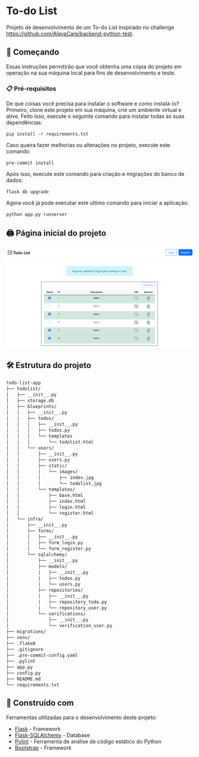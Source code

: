 # To-do List

Projeto de desenvolvimento de um To-do List inspirado no challenge https://github.com/AlayaCare/backend-python-test.

## 🚀 Começando
Essas instruções permitirão que você obtenha uma cópia do projeto em operação na sua máquina local para fins de desenvolvimento e teste.

### 📋 Pré-requisitos

De que coisas você precisa para instalar o software e como instalá-lo?
Primeiro, clone este projeto em sua máquina, crie um ambiente virtual e ative. Feito isso, execute o seguinte comando para instalar todas as suas dependências:

```
pip install -r requirements.txt
```

Caso queira fazer melhorias ou alterações no projeto, execute este comando:
```
pre-commit install
```

Após isso, execute este comando para criação e migrações do banco de dados:
```
flask db upgrade
```

Agora você já pode executar este ultimo comando para iniciar a aplicação:
```
python app.py runserver
```

## 🖨️ Página inicial do projeto

![](todolist/blueprints/users/static/images/index.jpg)

## 🛠️ Estrutura do projeto
```
todo-list-app
├── todolist/
│   ├── __init__.py
│   ├── storage.db
│   ├── blueprints/
│   │   ├── __init__.py
│   │   ├── todos/
│   │   │   ├── __init__.py
│   │   │   ├── todos.py
│   │   │   └── templates
│   │   │       └── todolist.html
│   │   └── users/
│   │       ├── __init__.py
│   │       ├── users.py
│   │       ├── static/
│   │       │   └── images/
│   │       │       ├── index.jpg
│   │       │       └── todolist.jpg
│   │       └── templates/
│   │           ├── base.html
│   │           ├── index.html
│   │           ├── login.html
│   │           └── register.html
│   └── infra/
│       ├── __init__.py
│       ├── forms/
│       │   ├── __init__.py
│       │   ├── form_login.py
│       │   └── form_register.py
│       └── sqlalchemy/
│           ├── __init__.py
│           ├── models/
│           |   ├── __init__.py
│           |   ├── todos.py
│           |   └── users.py
│           ├── repositories/
│           |   ├── __init__.py
│           |   ├── repository_todo.py
│           |   └── repository_user.py
│           └── verifications/
│               ├── __init__.py
│               └── verification_user.py
├── migrations/
├── venv/
├── .flake8
├── .gitignore
├── .pre-commit-config.yaml
├── .pylint
├── app.py
├── config.py
├── README.md
└── requirements.txt

```

## 🚧 Construído com

Ferramentas utilizadas para o desenvolvimento deste projeto:

* [Flask](https://flask.palletsprojects.com/en/2.0.x/) - Framework
* [Flask-SQLAlchemy](https://flask-sqlalchemy.palletsprojects.com/en/2.x/) - Database
* [Pylint](https://pypi.org/project/pylint/) - Ferramenta de análise de código estático do Python
* [Bootstrap](https://getbootstrap.com/docs/5.1/getting-started/introduction/) - Framework
